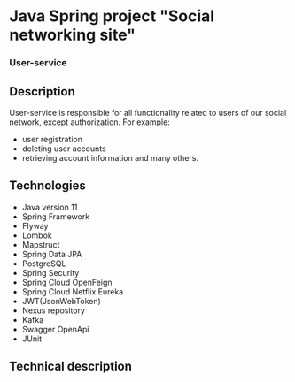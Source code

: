 # Java Spring project "Social networking site"
### User-service
## Description
User-service is responsible for all functionality related to users of our social network, except authorization. For example: 
- user registration
- deleting user accounts
- retrieving account information and many others.
## Technologies
- Java version 11
- Spring Framework
- Flyway
- Lombok
- Mapstruct
- Spring Data JPA
- PostgreSQL
- Spring Security
- Spring Cloud OpenFeign
- Spring Cloud Netflix Eureka
- JWT(JsonWebToken)
- Nexus repository
- Kafka
- Swagger OpenApi
- JUnit
## Technical description
